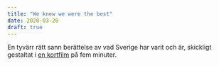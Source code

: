 ```yaml
---
title: "We knew we were the best"
date: 2020-03-20
draft: true
---
```


En tyvärr rätt sann berättelse av vad Sverige har varit och är, skickligt gestaltat i [en kortfilm](https://www.theguardian.com/world/ng-interactive/2020/mar/02/europeans-top-of-the-class-by-jonas-jonasson-starring-viktor-akerblom) på fem minuter.
